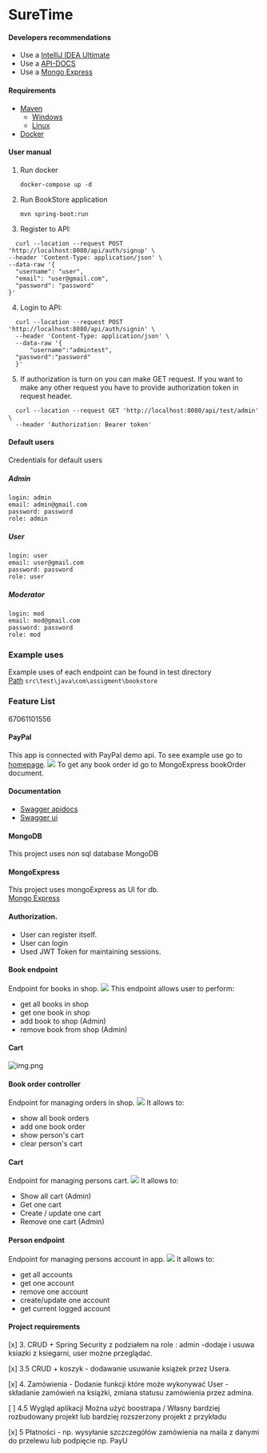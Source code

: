 # SureTime

#### Developers recommendations

* Use a [IntelliJ IDEA Ultimate](https://www.jetbrains.com/lp/intellij-frameworks/)
* Use a [API-DOCS](http://localhost:8080/swagger-ui.html)
* Use a [Mongo Express](http://localhost:8081)
#### Requirements

* [ Maven](https://maven.apache.org/)
    - [Windows](https://mkyong.com/maven/how-to-install-maven-in-windows/)
    - [Linux](https://maven.apache.org/install.html)
* [ Docker](https://www.docker.com/)

#### User manual

1. Run docker
    ````
    docker-compose up -d 
    ````

2. Run BookStore application
    ```
    mvn spring-boot:run
    ```
3. Register to API:

  ```
    curl --location --request POST 'http://localhost:8080/api/auth/signup' \
--header 'Content-Type: application/json' \
--data-raw '{
    "username": "user",
    "email": "user@gmail.com",
    "password": "password"
}'
  ```
4. Login to API:
  ```
    curl --location --request POST 'http://localhost:8080/api/auth/signin' \
    --header 'Content-Type: application/json' \
    --data-raw '{
        "username":"admintest",
    "password":"password"
    }'
  ```
5. If authorization is turn on you can make GET request. If you want to make any other request you have to provide authorization token in request header.
  ```
    curl --location --request GET 'http://localhost:8080/api/test/admin' \
    --header 'Authorization: Bearer token'
  ```

#### Default users
Credentials for default users
 ##### Admin
    login: admin  
    email: admin@gmail.com  
    password: password  
    role: admin  
##### User
    login: user  
    email: user@gmail.com  
    password: password  
    role: user
##### Moderator
    login: mod  
    email: mod@gmail.com  
    password: password  
    role: mod

### Example uses
Example uses of each endpoint can be found in test directory  
[Path](src\test\java\com\assigment\bookstore)
```src\test\java\com\assigment\bookstore```
### Feature List
67061101556
#### PayPal
This app is connected with PayPal demo api. To see example use go to [homepage](http://localhost:8080/).
![](doc/paypal.png)
To get any book order id go to MongoExpress bookOrder document.
#### Documentation
 * [Swagger apidocs](localhost:8080/v2/api-docs) 
 * [Swagger ui](http://localhost:8080/swagger-ui.html#/)
 
#### MongoDB
This project uses non sql database MongoDB

#### MongoExpress
This project uses mongoExpress as UI for db.  
[Mongo Express](http://localhost:8081)


#### Authorization. 
* User can register itself. 
* User can login
* Used JWT Token for maintaining sessions.

#### Book endpoint
Endpoint for books in shop.
![](doc/book_controller.png)
This endpoint allows user to perform:
* get all books in shop
* get one book in shop
* add book to shop (Admin)
* remove book from shop (Admin)

#### Cart 
![img.png](img.png)

#### Book order controller
Endpoint for managing orders in shop.
![](doc/book_order_controller.png)
It allows to:
* show all book orders
* add one book order
* show person's cart
* clear person's cart

#### Cart 
Endpoint for managing persons cart.
![](doc/cart.png)
It allows to:
* Show all cart (Admin)
* Get one cart 
* Create / update one cart
* Remove one cart (Admin)

#### Person endpoint
Endpoint for managing persons account in app.
![](doc/person_controler.png)
It allows to:
* get all accounts
* get one account
* remove one account
* create/update one account
* get current logged account


#### Project requirements

[x] 3. CRUD + Spring Security z podziałem na role : admin -dodaje i usuwa  ksiazki z ksiegarni, user możne przeglądać.

[x] 3.5  CRUD + koszyk - dodawanie usuwanie książek przez Usera.

[x] 4. Zamówienia -  Dodanie funkcji które może wykonywać User - składanie zamówień na książki, zmiana statusu zamówienia przez admina.

[ ] 4.5 Wygląd aplikacji Można użyć boostrapa / Własny bardziej rozbudowany projekt lub bardziej rozszerzony projekt z przykładu

[x] 5 Płatności - np. wysyłanie szczczegółów zamówienia na maila z danymi do przelewu lub podpięcie np. PayU
